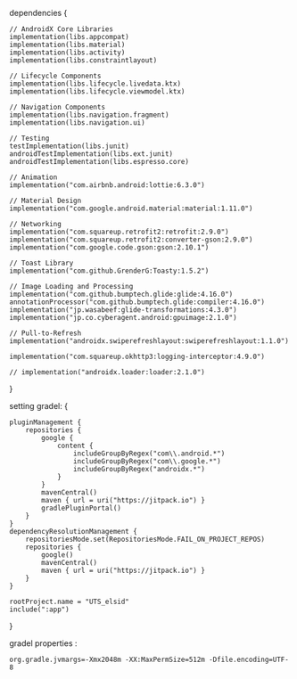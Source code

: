 dependencies {
    
    // AndroidX Core Libraries
    implementation(libs.appcompat)
    implementation(libs.material)
    implementation(libs.activity)
    implementation(libs.constraintlayout)

    // Lifecycle Components
    implementation(libs.lifecycle.livedata.ktx)
    implementation(libs.lifecycle.viewmodel.ktx)

    // Navigation Components
    implementation(libs.navigation.fragment)
    implementation(libs.navigation.ui)

    // Testing
    testImplementation(libs.junit)
    androidTestImplementation(libs.ext.junit)
    androidTestImplementation(libs.espresso.core)

    // Animation
    implementation("com.airbnb.android:lottie:6.3.0")

    // Material Design
    implementation("com.google.android.material:material:1.11.0")

    // Networking
    implementation("com.squareup.retrofit2:retrofit:2.9.0")
    implementation("com.squareup.retrofit2:converter-gson:2.9.0")
    implementation("com.google.code.gson:gson:2.10.1")

    // Toast Library
    implementation("com.github.GrenderG:Toasty:1.5.2")

    // Image Loading and Processing
    implementation("com.github.bumptech.glide:glide:4.16.0")
    annotationProcessor("com.github.bumptech.glide:compiler:4.16.0")
    implementation("jp.wasabeef:glide-transformations:4.3.0")
    implementation("jp.co.cyberagent.android:gpuimage:2.1.0")

    // Pull-to-Refresh
    implementation("androidx.swiperefreshlayout:swiperefreshlayout:1.1.0")

    implementation("com.squareup.okhttp3:logging-interceptor:4.9.0")

    // implementation("androidx.loader:loader:2.1.0")
}

setting gradel:
{

    pluginManagement {
        repositories {
            google {
                content {
                    includeGroupByRegex("com\\.android.*")
                    includeGroupByRegex("com\\.google.*")
                    includeGroupByRegex("androidx.*")
                }
            }
            mavenCentral()
            maven { url = uri("https://jitpack.io") }
            gradlePluginPortal()
        }
    }
    dependencyResolutionManagement {
        repositoriesMode.set(RepositoriesMode.FAIL_ON_PROJECT_REPOS)
        repositories {
            google()
            mavenCentral()
            maven { url = uri("https://jitpack.io") }
        }
    }
    
    rootProject.name = "UTS_elsid"
    include(":app")

}

gradel properties :

``org.gradle.jvmargs=-Xmx2048m -XX:MaxPermSize=512m -Dfile.encoding=UTF-8``
